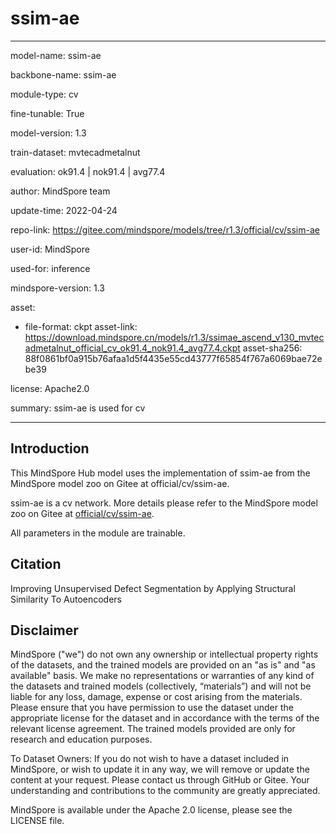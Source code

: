 # ssim-ae

---

model-name: ssim-ae

backbone-name: ssim-ae

module-type: cv

fine-tunable: True

model-version: 1.3

train-dataset: mvtecadmetalnut

evaluation: ok91.4 | nok91.4 | avg77.4

author: MindSpore team

update-time: 2022-04-24

repo-link: <https://gitee.com/mindspore/models/tree/r1.3/official/cv/ssim-ae>

user-id: MindSpore

used-for: inference

mindspore-version: 1.3

asset:

-
    file-format: ckpt
    asset-link: <https://download.mindspore.cn/models/r1.3/ssimae_ascend_v130_mvtecadmetalnut_official_cv_ok91.4_nok91.4_avg77.4.ckpt>
    asset-sha256: 88f0861bf0a915b76afaa1d5f4435e55cd43777f65854f767a6069bae72ebe39

license: Apache2.0

summary: ssim-ae is used for cv

---

## Introduction

This MindSpore Hub model uses the implementation of ssim-ae from the MindSpore model zoo on Gitee at official/cv/ssim-ae.

ssim-ae is a cv network. More details please refer to the MindSpore model zoo on Gitee at [official/cv/ssim-ae](https://gitee.com/mindspore/models/blob/r1.3/official/cv/ssim-ae/README.md).

All parameters in the module are trainable.

## Citation

Improving Unsupervised Defect Segmentation by Applying Structural Similarity To Autoencoders

## Disclaimer

MindSpore ("we") do not own any ownership or intellectual property rights of the datasets, and the trained models are provided on an "as is" and "as available" basis. We make no representations or warranties of any kind of the datasets and trained models (collectively, “materials”) and will not be liable for any loss, damage, expense or cost arising from the materials. Please ensure that you have permission to use the dataset under the appropriate license for the dataset and in accordance with the terms of the relevant license agreement. The trained models provided are only for research and education purposes.

To Dataset Owners: If you do not wish to have a dataset included in MindSpore, or wish to update it in any way, we will remove or update the content at your request. Please contact us through GitHub or Gitee. Your understanding and contributions to the community are greatly appreciated.

MindSpore is available under the Apache 2.0 license, please see the LICENSE file.
